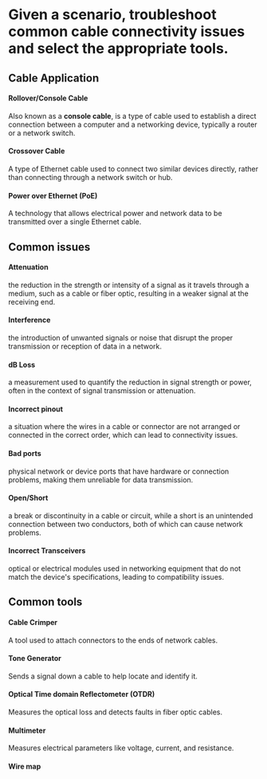 # Given a scenario, troubleshoot common cable connectivity issues and select the appropriate tools.

## Cable Application

#### Rollover/Console Cable
Also known as a **console cable**, is a type of cable used to establish a direct connection between a computer and a networking device, typically a router or a network switch.
#### Crossover Cable
A type of Ethernet cable used to connect two similar devices directly, rather than connecting through a network switch or hub.
#### Power over Ethernet (PoE)
A technology that allows electrical power and network data to be transmitted over a single Ethernet cable.
## Common issues
#### Attenuation
the reduction in the strength or intensity of a signal as it travels through a medium, such as a cable or fiber optic, resulting in a weaker signal at the receiving end.
#### Interference
the introduction of unwanted signals or noise that disrupt the proper transmission or reception of data in a network.
#### dB Loss
a measurement used to quantify the reduction in signal strength or power, often in the context of signal transmission or attenuation.
#### Incorrect pinout
a situation where the wires in a cable or connector are not arranged or connected in the correct order, which can lead to connectivity issues.
#### Bad ports
physical network or device ports that have hardware or connection problems, making them unreliable for data transmission.
#### Open/Short
a break or discontinuity in a cable or circuit, while a short is an unintended connection between two conductors, both of which can cause network problems.
#### Incorrect Transceivers
optical or electrical modules used in networking equipment that do not match the device's specifications, leading to compatibility issues.
## Common tools
#### Cable Crimper
A tool used to attach connectors to the ends of network cables.
#### Tone Generator
Sends a signal down a cable to help locate and identify it.
#### Optical Time domain Reflectometer (OTDR)
Measures the optical loss and detects faults in fiber optic cables.
#### Multimeter
Measures electrical parameters like voltage, current, and resistance.
#### Wire map


